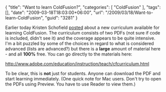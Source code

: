 {
	"title": "Want to learn ColdFusion?",
	"categories": [
		"ColdFusion"
	],
	"tags": [],
	"date": "2009-03-18T18:03:00+06:00",
	"url": "/2009/03/18/Want-to-learn-ColdFusion",
	"guid": "3281"
}

Earlier today Kristen Schofield <a href="http://www.webbschofield.com/index.cfm/2009/3/18/Free-ColdFusion-Curriculum-Now-Available-from-Adobe">posted</a> about a new curriculum available for learning ColdFusion. The curriculum consists of two PDFs (not sure if code is included, didn't see it) and the coverage appears to be quite intensive. I'm a bit puzzled by some of the choices in regard to what is considered advanced (lists are advanced?) but there is a <b>large</b> amount of material here - and all <b>100%</b> free. You can go directly to the materials here:

<a href="http://www.adobe.com/education/instruction/teach/cfcurriculum.html">http://www.adobe.com/education/instruction/teach/cfcurriculum.html</a>

To be clear, this is <b>not</b> just for students. Anyone can download the PDF and start learning immediately. (One quick note for Mac users. Don't try to open the PDFs using Preview. You have to use Reader to view them.)